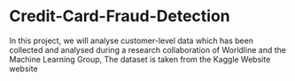 # Credit-Card-Fraud-Detection
In this project, we will analyse customer-level data which has been collected and analysed during a research collaboration of Worldline and the Machine Learning Group, The dataset is taken from the Kaggle Website website
